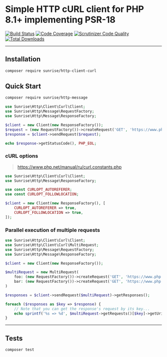 # Simple HTTP cURL client for PHP 8.1+ implementing PSR-18

[![Build Status](https://scrutinizer-ci.com/g/sunrise-php/http-client-curl/badges/build.png?b=master)](https://scrutinizer-ci.com/g/sunrise-php/http-client-curl/build-status/master)
[![Code Coverage](https://scrutinizer-ci.com/g/sunrise-php/http-client-curl/badges/coverage.png?b=master)](https://scrutinizer-ci.com/g/sunrise-php/http-client-curl/?branch=master)
[![Scrutinizer Code Quality](https://scrutinizer-ci.com/g/sunrise-php/http-client-curl/badges/quality-score.png?b=master)](https://scrutinizer-ci.com/g/sunrise-php/http-client-curl/?branch=master)
[![Total Downloads](https://poser.pugx.org/sunrise/http-client-curl/downloads?format=flat)](https://packagist.org/packages/sunrise/http-client-curl)

---

## Installation

```bash
composer require sunrise/http-client-curl
```

## Quick Start

```bash
composer require sunrise/http-message
```

```php
use Sunrise\Http\Client\Curl\Client;
use Sunrise\Http\Message\RequestFactory;
use Sunrise\Http\Message\ResponseFactory;

$client = new Client(new ResponseFactory());
$request = (new RequestFactory())->createRequest('GET', 'https://www.php.net/');
$response = $client->sendRequest($request);

echo $response->getStatusCode(), PHP_EOL;
```

### cURL options

> https://www.php.net/manual/ru/curl.constants.php

```php
use Sunrise\Http\Client\Curl\Client;
use Sunrise\Http\Message\ResponseFactory;

use const CURLOPT_AUTOREFERER;
use const CURLOPT_FOLLOWLOCATION;

$client = new Client(new ResponseFactory(), [
    CURLOPT_AUTOREFERER => true,
    CURLOPT_FOLLOWLOCATION => true,
]);
```

### Parallel execution of multiple requests

```php
use Sunrise\Http\Client\Curl\Client;
use Sunrise\Http\Client\Curl\MultiRequest;
use Sunrise\Http\Message\RequestFactory;
use Sunrise\Http\Message\ResponseFactory;

$client = new Client(new ResponseFactory());

$multiRequest = new MultiRequest(
    foo: (new RequestFactory())->createRequest('GET', 'https://www.php.net/'),
    bar: (new RequestFactory())->createRequest('GET', 'https://www.php.net/'),
)

$responses = $client->sendRequest($multiRequest)->getResponses();

foreach ($responses as $key => $response) {
    // Note that you can get the response's request by its key...
    echo sprintf('%s => %d', $multiRequest->getRequests()[$key]->getUri(), $response->getStatusCode()), PHP_EOL;
}
```

---

## Tests

```bash
composer test
```
